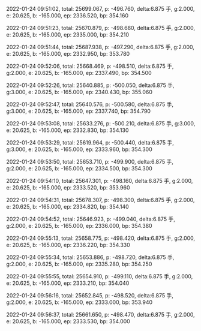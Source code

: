 2022-01-24 09:51:02, total: 25699.067, p: -496.760, delta:6.875 手, g:2.000, e: 20.625, b: -165.000, ep: 2336.520, bp: 354.160

2022-01-24 09:51:23, total: 25670.879, p: -498.680, delta:6.875 手, g:2.000, e: 20.625, b: -165.000, ep: 2335.000, bp: 354.210

2022-01-24 09:51:44, total: 25687.938, p: -497.290, delta:6.875 手, g:2.000, e: 20.625, b: -165.000, ep: 2332.950, bp: 353.780

2022-01-24 09:52:06, total: 25668.469, p: -498.510, delta:6.875 手, g:2.000, e: 20.625, b: -165.000, ep: 2337.490, bp: 354.500

2022-01-24 09:52:26, total: 25640.885, p: -500.050, delta:6.875 手, g:3.000, e: 20.625, b: -165.000, ep: 2340.430, bp: 355.060

2022-01-24 09:52:47, total: 25640.576, p: -500.580, delta:6.875 手, g:3.000, e: 20.625, b: -165.000, ep: 2337.740, bp: 354.790

2022-01-24 09:53:08, total: 25633.276, p: -500.210, delta:6.875 手, g:3.000, e: 20.625, b: -165.000, ep: 2332.830, bp: 354.130

2022-01-24 09:53:29, total: 25619.964, p: -500.440, delta:6.875 手, g:3.000, e: 20.625, b: -165.000, ep: 2333.960, bp: 354.300

2022-01-24 09:53:50, total: 25653.710, p: -499.900, delta:6.875 手, g:2.000, e: 20.625, b: -165.000, ep: 2334.500, bp: 354.300

2022-01-24 09:54:10, total: 25647.301, p: -498.160, delta:6.875 手, g:2.000, e: 20.625, b: -165.000, ep: 2333.520, bp: 353.960

2022-01-24 09:54:31, total: 25678.307, p: -498.300, delta:6.875 手, g:2.000, e: 20.625, b: -165.000, ep: 2334.820, bp: 354.140

2022-01-24 09:54:52, total: 25646.923, p: -499.040, delta:6.875 手, g:2.000, e: 20.625, b: -165.000, ep: 2336.000, bp: 354.380

2022-01-24 09:55:13, total: 25658.775, p: -498.420, delta:6.875 手, g:2.000, e: 20.625, b: -165.000, ep: 2336.220, bp: 354.330

2022-01-24 09:55:34, total: 25653.886, p: -498.720, delta:6.875 手, g:2.000, e: 20.625, b: -165.000, ep: 2335.280, bp: 354.250

2022-01-24 09:55:55, total: 25654.910, p: -499.110, delta:6.875 手, g:2.000, e: 20.625, b: -165.000, ep: 2333.210, bp: 354.040

2022-01-24 09:56:16, total: 25652.845, p: -498.520, delta:6.875 手, g:2.000, e: 20.625, b: -165.000, ep: 2333.000, bp: 353.940

2022-01-24 09:56:37, total: 25661.650, p: -498.470, delta:6.875 手, g:2.000, e: 20.625, b: -165.000, ep: 2333.530, bp: 354.000